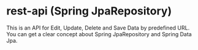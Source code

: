 # rest-api (Spring JpaRepository)
This is an API for Edit, Update, Delete and Save Data by predefined URL.
You can get a clear concept about Spring JpaRepository and Spring Data Jpa.
